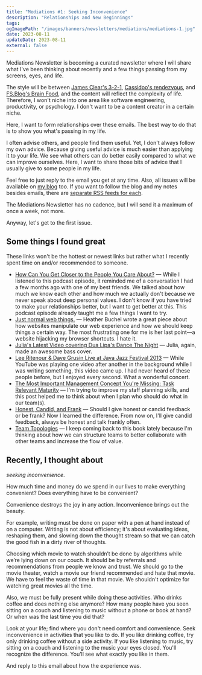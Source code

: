 ```yaml
---
title: "Mediations #1: Seeking Inconvenience"
description: "Relationships and New Beginnings"
tags:
ogImagePath: "/images/banners/newsletters/mediations/mediations-1.jpg"
date: 2023-08-11
updateDate: 2023-08-11
external: false
---
```


Mediations Newsletter is becoming a curated newsletter where I will share what I've been thinking about recently and a few things passing from my screens, eyes, and life.

The style will be between [James Clear's 3-2-1](https://jamesclear.com/3-2-1), [Cassidoo's rendezvous](https://buttondown.email/cassidoo/archive), and [FS.Blog's Brain Food](https://fs.blog/brain-food/), and the content will reflect the complexity of life. Therefore, I won't niche into one area like software engineering, productivity, or psychology. I don't want to be a content creator in a certain niche.

Here, I want to form relationships over these emails. The best way to do that is to show you what's passing in my life.

I often advise others, and people find them useful. Yet, I don't always follow my own advice. Because giving useful advice is much easier than applying it to your life. We see what others can do better easily compared to what we can improve ourselves. Here, I want to share those bits of advice that I usually give to some people in my life.

Feel free to just reply to the email you get at any time. Also, all issues will be available on [my blog](https://candost.blog/) too. If you want to follow the blog and my notes besides emails, there are [separate RSS feeds for each](/feeds/).

The Mediations Newsletter has no cadence, but I will send it a maximum of once a week, not more.

Anyway, let's get to the first issue.

## Some things I found great

These links won't be the hottest or newest links but rather what I recently spent time on and/or recommended to someone.

- [How Can You Get Closer to the People You Care About?](https://freakonomics.com/podcast/how-can-you-get-closer-to-the-people-you-care-about/) — While I listened to this podcast episode, it reminded me of a conversation I had a few months ago with one of my best friends. We talked about how much we know each other and how much we actually don't because we never speak about deep personal values. I don't know if you have tried to make your relationships better, but I want to get better at this. This podcast episode already taught me a few things I want to try.
- [Just normal web things.](https://heather-buchel.com/blog/2023/07/just-normal-web-things/) — Heather Buchel wrote a great piece about how websites manipulate our web experience and how we should keep things a certain way. The most frustrating one for me is her last point—a website hijacking my browser shortcuts. I hate it.
- [Julia's Latest Video covering Dua Lipa's Dance The Night](https://www.youtube.com/watch?v=-wKJZVgftSk) — Julia, again, made an awesome bass cover.
- [Lee Ritenour & Dave Grusin Live at Java Jazz Festival 2013](https://www.youtube.com/watch?v=KUt_pnutRtI) — While YouTube was playing one video after another in the background while I was writing something, this video came up. I had never heard of these people before, but I enjoyed every second. What a wonderful concert.
- [The Most Important Management Concept You're Missing: Task Relevant Maturity](https://getlighthouse.com/blog/management-concept/) — I'm trying to improve my staff planning skills, and this post helped me to think about when I plan who should do what in our team(s).
- [Honest, Candid, and Frank](https://www.dailywritingtips.com/honest-candid-and-frank/) — Should I give honest or candid feedback or be frank? Now I learned the difference. From now on, I'll give candid feedback, always be honest and talk frankly often.
- [Team Topologies](/books/team-topologies-book-review-summary-and-notes/) — I keep coming back to this book lately because I'm thinking about how we can structure teams to better collaborate with other teams and increase the flow of value.

## Recently, I thought about

*seeking inconvenience*.

How much time and money do we spend in our lives to make everything convenient? Does everything have to be convenient?

Convenience destroys the joy in any action. Inconvenience brings out the beauty.

For example, writing must be done on paper with a pen at hand instead of on a computer. Writing is not about efficiency; it's about evaluating ideas, reshaping them, and slowing down the thought stream so that we can catch the good fish in a dirty river of thoughts.

Choosing which movie to watch shouldn’t be done by algorithms while we’re lying down on our couch. It should be by referrals and recommendations from people we know and trust. We should go to the movie theater, watch a movie our friend recommended and hate that movie. We have to feel the waste of time in that movie. We shouldn't optimize for watching great movies all the time.

Also, we must be fully present while doing these activities. Who drinks coffee and does nothing else anymore? How many people have you seen sitting on a couch and listening to music without a phone or book at hand? Or when was the last time you did that?

Look at your life; find where you don't need comfort and convenience. Seek inconvenience in activities that you like to do. If you like drinking coffee, try only drinking coffee without a side activity. If you like listening to music, try sitting on a couch and listening to the music your eyes closed. You'll recognize the difference. You’ll see what exactly you like in them.

And reply to this email about how the experience was.
